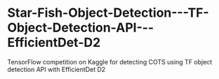 # Star-Fish-Object-Detection---TF-Object-Detection-API---EfficientDet-D2
TensorFlow competition on Kaggle for detecting COTS using TF object detection API with EfficientDet D2
